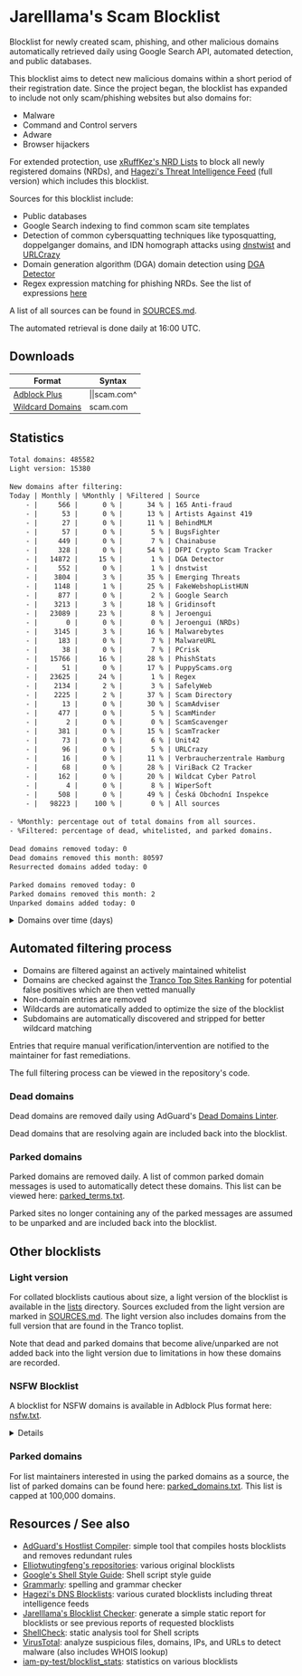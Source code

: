 # Jarelllama's Scam Blocklist

Blocklist for newly created scam, phishing, and other malicious domains automatically retrieved daily using Google Search API, automated detection, and public databases.

This blocklist aims to detect new malicious domains within a short period of their registration date. Since the project began, the blocklist has expanded to include not only scam/phishing websites but also domains for:

- Malware
- Command and Control servers
- Adware
- Browser hijackers

For extended protection, use [xRuffKez's NRD Lists](https://github.com/xRuffKez/NRD) to block all newly registered domains (NRDs), and [Hagezi's Threat Intelligence Feed](https://github.com/hagezi/dns-blocklists?tab=readme-ov-file#tif) (full version) which includes this blocklist.

Sources for this blocklist include:

- Public databases
- Google Search indexing to find common scam site templates
- Detection of common cybersquatting techniques like typosquatting, doppelganger domains, and IDN homograph attacks using [dnstwist](https://github.com/elceef/dnstwist) and [URLCrazy](https://github.com/urbanadventurer/urlcrazy)
- Domain generation algorithm (DGA) domain detection using [DGA Detector](https://github.com/exp0se/dga_detector)
- Regex expression matching for phishing NRDs. See the list of expressions [here](https://github.com/jarelllama/Scam-Blocklist/blob/main/config/phishing_detection.csv)

A list of all sources can be found in [SOURCES.md](https://github.com/jarelllama/Scam-Blocklist/blob/main/SOURCES.md).

The automated retrieval is done daily at 16:00 UTC.

## Downloads

| Format | Syntax |
| --- | --- |
| [Adblock Plus](https://raw.githubusercontent.com/jarelllama/Scam-Blocklist/main/lists/adblock/scams.txt) | \|\|scam.com^ |
| [Wildcard Domains](https://raw.githubusercontent.com/jarelllama/Scam-Blocklist/main/lists/wildcard_domains/scams.txt) | scam.com |

## Statistics

``` text
Total domains: 485582
Light version: 15380

New domains after filtering:
Today | Monthly | %Monthly | %Filtered | Source
    - |     566 |      0 % |      34 % | 165 Anti-fraud
    - |      53 |      0 % |      13 % | Artists Against 419
    - |      27 |      0 % |      11 % | BehindMLM
    - |      57 |      0 % |       5 % | BugsFighter
    - |     449 |      0 % |       7 % | Chainabuse
    - |     328 |      0 % |      54 % | DFPI Crypto Scam Tracker
    - |   14872 |     15 % |       1 % | DGA Detector
    - |     552 |      0 % |       1 % | dnstwist
    - |    3804 |      3 % |      35 % | Emerging Threats
    - |    1148 |      1 % |      25 % | FakeWebshopListHUN
    - |     877 |      0 % |       2 % | Google Search
    - |    3213 |      3 % |      18 % | Gridinsoft
    - |   23089 |     23 % |       8 % | Jeroengui
    - |       0 |      0 % |       0 % | Jeroengui (NRDs)
    - |    3145 |      3 % |      16 % | Malwarebytes
    - |     183 |      0 % |       7 % | MalwareURL
    - |      38 |      0 % |       7 % | PCrisk
    - |   15766 |     16 % |      28 % | PhishStats
    - |      51 |      0 % |      17 % | PuppyScams.org
    - |   23625 |     24 % |       1 % | Regex
    - |    2134 |      2 % |       3 % | SafelyWeb
    - |    2225 |      2 % |      37 % | Scam Directory
    - |      13 |      0 % |      30 % | ScamAdviser
    - |     477 |      0 % |       5 % | ScamMinder
    - |       2 |      0 % |       0 % | ScamScavenger
    - |     381 |      0 % |      15 % | ScamTracker
    - |      73 |      0 % |       6 % | Unit42
    - |      96 |      0 % |       5 % | URLCrazy
    - |      16 |      0 % |      11 % | Verbraucherzentrale Hamburg
    - |      68 |      0 % |      28 % | ViriBack C2 Tracker
    - |     162 |      0 % |      20 % | Wildcat Cyber Patrol
    - |       4 |      0 % |       8 % | WiperSoft
    - |     508 |      0 % |      49 % | Česká Obchodní Inspekce
    - |   98223 |    100 % |       0 % | All sources

- %Monthly: percentage out of total domains from all sources.
- %Filtered: percentage of dead, whitelisted, and parked domains.

Dead domains removed today: 0
Dead domains removed this month: 80597
Resurrected domains added today: 0

Parked domains removed today: 0
Parked domains removed this month: 2
Unparked domains added today: 0
```

<details>
<summary>Domains over time (days)</summary>

![Domains over time](https://raw.githubusercontent.com/iam-py-test/blocklist_stats/main/stats/Jarelllamas_Scam_Blocklist.png)

Courtesy of iam-py-test/blocklist_stats.
</details>

## Automated filtering process

- Domains are filtered against an actively maintained whitelist
- Domains are checked against the [Tranco Top Sites Ranking](https://tranco-list.eu/) for potential false positives which are then vetted manually
- Non-domain entries are removed
- Wildcards are automatically added to optimize the size of the blocklist
- Subdomains are automatically discovered and stripped for better wildcard matching

Entries that require manual verification/intervention are notified to the maintainer for fast remediations.

The full filtering process can be viewed in the repository's code.

### Dead domains

Dead domains are removed daily using AdGuard's [Dead Domains Linter](https://github.com/AdguardTeam/DeadDomainsLinter).

Dead domains that are resolving again are included back into the blocklist.

### Parked domains

Parked domains are removed daily. A list of common parked domain messages is used to automatically detect these domains. This list can be viewed here: [parked_terms.txt](https://github.com/jarelllama/Scam-Blocklist/blob/main/config/parked_terms.txt).

Parked sites no longer containing any of the parked messages are assumed to be unparked and are included back into the blocklist.

## Other blocklists

### Light version

For collated blocklists cautious about size, a light version of the blocklist is available in the [lists](https://github.com/jarelllama/Scam-Blocklist/tree/main/lists) directory. Sources excluded from the light version are marked in [SOURCES.md](https://github.com/jarelllama/Scam-Blocklist/blob/main/SOURCES.md). The light version also includes domains from the full version that are found in the Tranco toplist.

Note that dead and parked domains that become alive/unparked are not added back into the light version due to limitations in how these domains are recorded.

### NSFW Blocklist

A blocklist for NSFW domains is available in Adblock Plus format here:
[nsfw.txt](https://raw.githubusercontent.com/jarelllama/Scam-Blocklist/main/lists/adblock/nsfw.txt).

<details>
<summary>Details</summary>
<ul>
<li>Domains are automatically retrieved from the Tranco Top Sites Ranking daily</li>
<li>Dead domains are removed daily</li>
<li>Note that resurrected domains are not added back</li>
<li>Note that parked domains are not checked for</li>
</ul>
Total domains: 13786
<br>
<br>
This blocklist does not just include adult videos, but also NSFW content of the artistic variety (rule34, illustrations, etc).
</details>

### Parked domains

For list maintainers interested in using the parked domains as a source, the list of parked domains can be found here: [parked_domains.txt](https://github.com/jarelllama/Scam-Blocklist/blob/main/data/parked_domains.txt). This list is capped at 100,000 domains.

## Resources / See also

- [AdGuard's Hostlist Compiler](https://github.com/AdguardTeam/HostlistCompiler): simple tool that compiles hosts blocklists and removes redundant rules
- [Elliotwutingfeng's repositories](https://github.com/elliotwutingfeng?tab=repositories): various original blocklists
- [Google's Shell Style Guide](https://google.github.io/styleguide/shellguide.html): Shell script style guide
- [Grammarly](https://grammarly.com/): spelling and grammar checker
- [Hagezi's DNS Blocklists](https://github.com/hagezi/dns-blocklists): various curated blocklists including threat intelligence feeds
- [Jarelllama's Blocklist Checker](https://github.com/jarelllama/Blocklist-Checker): generate a simple static report for blocklists or see previous reports of requested blocklists
- [ShellCheck](https://github.com/koalaman/shellcheck): static analysis tool for Shell scripts
- [VirusTotal](https://www.virustotal.com/): analyze suspicious files, domains, IPs, and URLs to detect malware (also includes WHOIS lookup)
- [iam-py-test/blocklist_stats](https://github.com/iam-py-test/blocklist_stats): statistics on various blocklists
